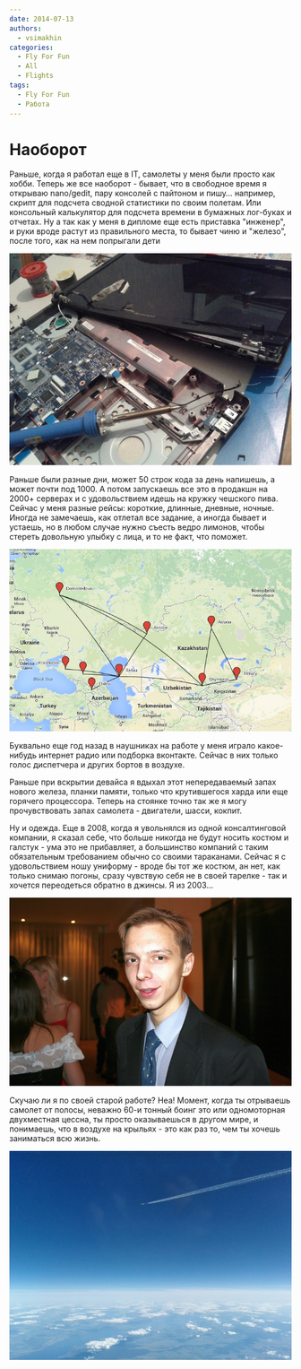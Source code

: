 ```yaml
---
date: 2014-07-13
authors:
  - vsimakhin
categories:
  - Fly For Fun
  - All
  - Flights
tags:
  - Fly For Fun
  - Работа
---
```


# Наоборот

Раньше, когда я работал еще в IT, самолеты у меня были просто как хобби. Теперь же все наоборот - бывает, что в свободное время я открываю nano/gedit, пару консолей с пайтоном и пишу… например, скрипт для подсчета сводной статистики по своим полетам. Или консольный калькулятор для подсчета времени в бумажных лог-буках и отчетах. Ну а так как у меня в дипломе еще есть приставка "инженер", и руки вроде растут из правильного места, то бывает чиню и "железо", после того, как на нем попрыгали дети

![](IMG_20140314_204848.jpg)

<!-- more -->

Раньше были разные дни, может 50 строк кода за день напишешь, а может почти под 1000. А потом запускаешь все это в продакшн на 2000+ серверах и с удовольствием идешь на кружку чешского пива. Сейчас у меня разные рейсы: короткие, длинные, дневные, ночные. Иногда не замечаешь, как отлетал все задание, а иногда бывает и устаешь, но в любом случае нужно съесть ведро лимонов, чтобы стереть довольную улыбку с лица, и то не факт, что поможет.

![](scat_flights.jpg)

Буквально еще год назад в наушниках на работе у меня играло какое-нибудь интернет радио или подборка вконтакте. Сейчас в них только голос диспетчера и других бортов в воздухе.

Раньше при вскрытии девайса я вдыхал этот непередаваемый запах нового железа, планки памяти, только что крутившегося харда или еще горячего процессора. Теперь на стоянке точно так же я могу прочувствовать запах самолета - двигатели, шасси, кокпит.

Ну и одежда. Еще в 2008, когда я увольнялся из одной консалтинговой компании, я сказал себе, что больше никогда не будут носить костюм и галстук - ума это не прибавляет, а большинство компаний с таким обязательным требованием обычно со своими тараканами. Сейчас я с удовольствием ношу униформу - вроде бы тот же костюм, ан нет, как только снимаю погоны, сразу чувствую себя не в своей тарелке - так и хочется переодеться обратно в джинсы. Я из 2003…

![](IMG_0170.jpg)

Скучаю ли я по своей старой работе? Неа! Момент, когда ты отрываешь самолет от полосы, неважно 60-и тонный боинг это или одномоторная двухместная цессна, ты просто оказываешься в другом мире, и понимаешь, что в воздухе на крыльях - это как раз то, чем ты хочешь заниматься всю жизнь.

![](IMG_20140620_174754.jpg)
